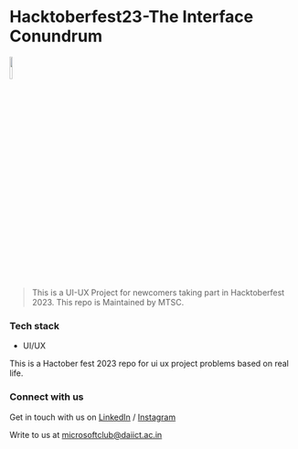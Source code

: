 # Hacktoberfest23-The Interface Conundrum
<img src="https://res.cloudinary.com/dbvyvfe61/image/upload/v1619799241/Cicada%203301:%20Reinvented/MSTC_ffmo9v.png" width="10%">

> This is a UI-UX Project for newcomers taking part in Hacktoberfest 2023. This repo is Maintained by MTSC. 

### Tech stack
- UI/UX

This is a Hactober fest 2023 repo for ui ux project problems based on real life.

### Connect with us
Get in touch with us on [LinkedIn](https://www.linkedin.com/company/microsoft-student-technical-club-da-iict/) / [Instagram](https://www.instagram.com/mstc_daiict/)

Write to us at microsoftclub@daiict.ac.in
